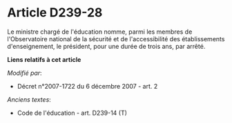 # Article D239-28

Le ministre chargé de l'éducation nomme, parmi les membres de l'Observatoire national de la sécurité et de l'accessibilité
des établissements d'enseignement, le président, pour une durée de trois ans, par arrêté.

**Liens relatifs à cet article**

_Modifié par_:

  - Décret n°2007-1722 du 6 décembre 2007 - art. 2

_Anciens textes_:

  - Code de l'éducation - art. D239-14 (T)
